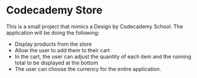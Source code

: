 # Codecademy Store

This is a small project that mimics a Design by Codecademy School. The application will be doing the following:
  - Display products from the store
  - Allow the user to add them to their cart
  - In the cart, the user can adjust the quantity of each item and the running total to be displayed at the bottom
  - The user can choose the currency for the entire application.

